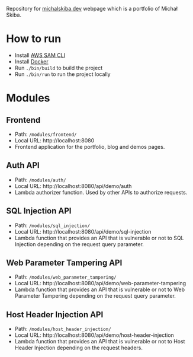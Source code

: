 Repository for [michalskiba.dev](https://michalskiba.dev/) webpage which is a portfolio of Michał Skiba.

# How to run

- Install [AWS SAM CLI](https://docs.aws.amazon.com/serverless-application-model/latest/developerguide/install-sam-cli.html)
- Install [Docker](https://docs.docker.com/get-docker/)
- Run `./bin/build` to build the project
- Run `./bin/run` to run the project locally

# Modules

## Frontend
- Path: `/modules/frontend/`
- Local URL: http://localhost:8080
- Frontend application for the portfolio, blog and demos pages.

## Auth API
- Path: `/modules/auth/`
- Local URL: http://localhost:8080/api/demo/auth
- Lambda authorizer function. Used by other APIs to authorize requests.

## SQL Injection API
- Path: `/modules/sql_injection/`
- Local URL: http://localhost:8080/api/demo/sql-injection
- Lambda function that provides an API that is vulnerable or not to SQL Injection depending on the request query parameter.

## Web Parameter Tampering API
- Path: `/modules/web_parameter_tampering/`
- Local URL: http://localhost:8080/api/demo/web-parameter-tampering
- Lambda function that provides an API that is vulnerable or not to Web Parameter Tampering depending on the request query parameter.

## Host Header Injection API
- Path: `/modules/host_header_injection/`
- Local URL: http://localhost:8080/api/demo/host-header-injection
- Lambda function that provides an API that is vulnerable or not to Host Header Injection depending on the request headers.
